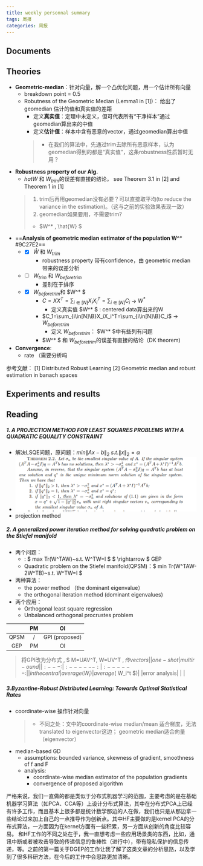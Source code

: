 ```yaml
---
title: weekly personnal summary
tags: 周报
categories: 周报
---
```


## Documents

## Theories

- **Geometric-median**：针对向量，解一个凸优化问题，用一个估计所有向量
	- breakdown point = 0.5
	- Robutness of the Geometric Median (Lemma1 in [1])： 给出了geomedian 估计的值和真实值的差距
		- 定义**真实值**：定理中未定义，但可代表所有“干净样本”通过geomedian算出来的中值
		- 定义**估计值**：样本中含有恶意的vector，通过geomedian算出中值
		> - 在我们的算法中，先通过trim去除所有恶意样本，认为geomedian得到的都是“真实值”，这条robustness性质暂时无用？
- **Robustness property of our Alg.**
	- $hat{W}$ 和 $W_{trim}$的误差有直接的结论， see Theorem 3.1 in [2] and Theorem 1 in [1]
	>1. trim后再用geomedian没有必要？可以直接取平均(to reduce the variance in the estimation)。（这与之前的实验效果表现一致）
	>2. geomedian如果要用，不需要trim?
	> -  $W^* , \hat{W} $
- ==**Analysis of geometric median estimator of the population W^*** #9C27E2==
	- - [x] $\hat{W}$ 和 $W_{trim}$
		- robustness property 带有confidence，由 geometric median 带来的误差分析
	- - [ ] $W_{trim}$ 和 $W_{beforetrim}$
		- 差别在于排序
	- - [x] $W_{beforetrim}$和 $W^* $
		- $C=XX^T=\sum_{i\in[N]}X_iX_i^T=\sum_{i\in[N]}C_i$ -> $W^*$
			- 定义真实值 $W^* $ : centered data算出来的W
		- $C_1=\sum_{i\in[N]\B}X_iX_i^T=\sum_{i\in[N]\B}C_i$ -> $W_{beforetrim}$
		    - 定义 $W_{beforetrim}$： $W^* $中有些列有问题
		- $W^* $ 和 $W_{beforetrim}$的误差有直接的结论（DK theorem)
- **Convergence**: 
	- rate （<i class="fas fa-question"></i>需要分析吗


参考文献：
[1] Distributed Robust Learning
[2] Geometric median and robust estimation in banach spaces
## Experiments and results






## Reading
##### 1. A PROJECTION METHOD FOR LEAST SQUARES PROBLEMS WITH A QUADRATIC EQUALITY CONSTRAINT
- 解决LSQE问题，原问题：$min \|Ax-b\|_2~s.t.\|x\|_2=\alpha$
- ![enter description here](./images/1606114240410.png)
- projection method 

##### 2. A generalized power iteration method for solving quadratic problem on the Stiefel manifold
- 两个问题：
	- : $ max Tr(W^TAW)~s.t. W^TW=I $ $ \rightarrow $ GEP
	- Quadratic problem on the Stiefel manifold(QPSM)：$ min Tr(W^TAW-2W^TB)~s.t. W^TW=I $ 
- 两种算法：
	-  the power method （the dominant eigenvalue） 
	-  the orthogonal iteration method  (dominant eigenvalues)
- 两个应用：
	- Orthogonal least square regression
	- Unbalanced orthogonal procrustes problem

|  | PM|OI |
| :------:| :------: | :------: |
| QPSM | / | GPI (proposed) |
| GEP | PM | OI |

> <i class="fas fa-lightbulb"></i> 将GPI改为分布式 , $ M=UAV^T, W=UV^T $, 传vectors
> ||one-shot|multir-ound|
> |:---:| :------:| :------: |
> |in the central|average(W_i)| average($ W_i^t $)|
> |error analysis| | |

##### 3.Byzantine-Robust Distributed Learning: Towards Optimal Statistical Rates
- coordinate-wise 操作针对向量
	 > - 不同之处：文中的coordinate-wise median/mean 适合梯度，<i class="fas fa-question"></i>无法translated to eigenvector这边； geometric median适合向量（eigenvector）
- median-based GD
	- assumptions: bounded variance, skewness of gradient, smoothness of f and F
	- analysis: 
		- coordinate-wise median estimator of the population gradients
		- convergence of proposed algorithm


严格来说，我们一直做的都是类似于分布式机器学习的范围，主要考虑的是在基础机器学习算法（如PCA、CCA等）上设计分布式算法，其中在分布式PCA上已经有许多工作，而且基本上很多都是统计数学那边的人在做，我们也只是从那边拿一些结论过来加上自己的一点推导作为创新点。其中HF主要做的是kernel PCA的分布式算法，一方面因为在kernel方面有一些积累，另一方面从创新的角度比较容易。
和HF工作的不同之处在于，我一直想考虑一些应用场景类的东西，比如，通讯中断或者被攻击导致的传递信息的鲁棒性（进行中），带有隐私保护的信息传递，等。之前的第一篇关于DGEP的工作让我了解了这类文章的分析思路，以及学到了很多科研方法，在今后的工作中会思路更加清晰。